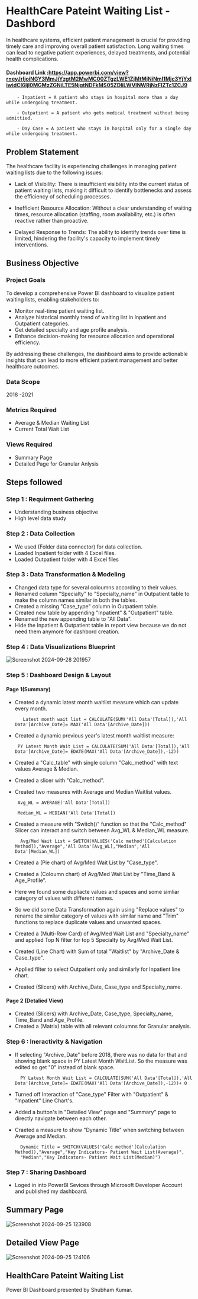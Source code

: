 


# HealthCare Pateint Waiting List - Dashbord

In healthcare systems, efficient patient management is crucial for providing timely care and improving overall patient satisfaction. Long waiting times can lead to negative patient experiences, delayed treatments, and potential health complications.
#### Dashboard Link :https://app.powerbi.com/view?r=eyJrIjoiNGY3MmJjYzgtM2MwMC00ZTgzLWE1ZjMtMjNiNmI1Mjc3YjYxIiwidCI6IjI0MGMzZGNiLTE5NjgtNDFkMS05ZDliLWVlNWRjNzFlZTc1ZCJ9

        - Inpatient = A patient who stays in hospital more than a day while undergoing treatment.

        - Outpatient = A patient who gets medical treatment without being admittied.

        - Day Case = A patient who stays in hospital only for a single day while undergoing treatment.


## Problem Statement 
The healthcare facility is experiencing challenges in managing patient waiting lists due to the following issues:

* Lack of Visibility: There is insufficient visibility into the current status of patient waiting lists, making it difficult to identify bottlenecks and assess the efficiency of scheduling processes.

* Inefficient Resource Allocation: Without a clear understanding of waiting times, resource allocation (staffing, room availability, etc.) is often reactive rather than proactive.

* Delayed Response to Trends: The ability to identify trends over time is limited, hindering the facility's capacity to implement timely interventions.

## Business Objective
### Project Goals
 To develop a comprehensive Power BI dashboard to visualize patient waiting lists, enabling stakeholders to:

* Monitor real-time patient waiting list.
* Analyze historical monthly trend of waiting list in Inpatient and Outpatient categories.
* Get detailed specialty and age profile analysis.
* Enhance decision-making for resource allocation and operational efficiency.

By addressing these challenges, the dashboard aims to provide actionable insights that can lead to more efficient patient management and better healthcare outcomes.

### Data Scope
 2018 -2021

### Metrics Required
* Average & Median Waiting List
* Current Total Wait List

### Views Required

* Summary Page
* Detailed Page for Granular Anlysis


## Steps followed 

###  Step 1 : Requirment Gathering 
- Understanding business objective
- High level data study
### Step 2 : Data Collection
- We used (Folder data connector) for data collection.
- Loaded Inpatient folder with 4 Excel files.
- Loaded Outpatient folder with 4 Excel files
### Step 3 : Data Transformation & Modeling
- Changed data type for several coloumns according to their values.
- Renamed column "Specialty" to "Specialty_name" in Outpatient table to make the column names similar in both the tables.
- Created a missing "Case_type" column in Outpatient table.
- Created new table by appending "Inpatient" & "Outpatient" table.
- Renamed the new appending table to "All Data".
- Hide the Inpatient & Outpatient table in report view because we do not need them anymore for dashbord creation.

### Step 4 : Data Visualizations Blueprint
![Screenshot 2024-09-28 201957](https://github.com/user-attachments/assets/0e5a73f7-2a04-4a2b-98d2-725920f3fef8)

### Step 5 : Dashboard Design & Layout
#### Page 1(Summary)
- Created a dynamic latest month waitlist measure which can update every month.
        
         Latest month wait list = CALCULATE(SUM('All Data'[Total]),'All Data'[Archive_Date]= MAX('All Data'[Archive_Date]))

 - Created a dynamic previous year's latest month waitlist measure:
 
        PY Latest Month Wait List = CALCULATE(SUM('All Data'[Total]),'All Data'[Archive_Date]= EDATE(MAX('All Data'[Archive_Date]),-12)) 

 - Created a "Calc_table" with single column "Calc_method" with text values Average & Median.
 - Created a slicer with "Calc_method".
 - Created two measures with Average and Median Waitlist values.

        Avg_WL = AVERAGE('All Data'[Total])

        Median_WL = MEDIAN('All Data'[Total])

- Created a measure with "Switch()" function so that the "Calc_method" Slicer can interact and switch between Avg_WL & Median_WL measure.

        Avg/Med Wait List = SWITCH(VALUES('Calc method'[Calculation Method]),"Average",'All Data'[Avg_WL],"Median",'All Data'[Median_WL])

- Created a (Pie chart) of Avg/Med Wait List by "Case_type".
- Created a (Coloumn chart) of Avg/Med Wait List by "Time_Band & Age_Profile".
- Here we found some dupliacte values and spaces and some simliar category of values with different names. 
- So we did some Data Transformation again using "Replace values" to rename the simliar category of values with similar name and "Trim" functions to replace duplicate values and unwanted spaces.
- Created a (Multi-Row Card) of Avg/Med Wait List and "Specialty_name" and applied Top N filter for top 5 Specialty by Avg/Med Wait List.
- Created (Line Chart) with Sum of total "Waitlist" by "Archive_Date & Case_type".
- Applied filter to select Outpatient only and similarly for Inpatient line chart.
- Created (Slicers) with Archive_Date, Case_type and Specialty_name.

#### Page 2 (Detalied View)

- Created (Slicers) with Archive_Date, Case_type, Specialty_name, Time_Band and Age_Profile.
- Created a (Matrix) table with all relevant coloumns for Granular analysis.

### Step 6 : Ineractivity & Navigation
- If selecting "Archive_Date" before 2018, there was no data for that and showing blank space in PY Latest Month WaitList. So the measure was edited so get "0" instead of blank space.

        PY Latest Month Wait List = CALCULATE(SUM('All Data'[Total]),'All Data'[Archive_Date]= EDATE(MAX('All Data'[Archive_Date]),-12))+ 0

- Turned off Interaction of "Case_type" Filter with "Outpatient" & "Inpatient" Line Chart's.
- Added a button's in "Detailed View" page and "Summary" page to directly navigate between each other.
- Craeted a measure to show "Dynamic Title" when switching between Average and Median.

        Dynamic Title = SWITCH(VALUES('Calc method'[Calculation Method]),"Average","Key Indicators- Patient Wait List(Average)",
        "Median","Key Indicators- Patient Wait List(Median)")

### Step 7 : Sharing Dashboard
- Loged in into PowerBI Sevices through Microsoft Developer Account and published my dashboard.

## Summary Page
![Screenshot 2024-09-25 123908](https://github.com/user-attachments/assets/3faf9950-14b6-4cd6-9140-470fada3ac74)

## Detailed View Page
![Screenshot 2024-09-25 124106](https://github.com/user-attachments/assets/763a94d5-6c58-45ff-bd65-d90a50d3ee27)

## HealthCare Pateint Waiting List
Power BI Dashboard presented by Shubham Kumar.

